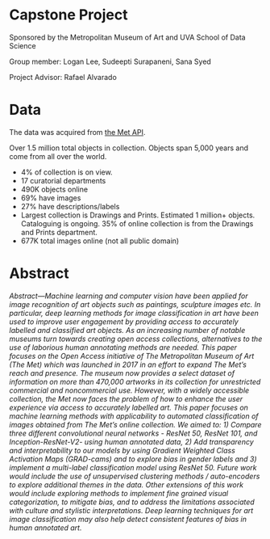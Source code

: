 # Capstone Project
Sponsored by the Metropolitan Museum of Art and UVA School of Data Science

Group member: Logan Lee, Sudeepti Surapaneni, Sana Syed

Project Advisor: Rafael Alvarado

# Data
The data was acquired from [the Met API](https://metmuseum.github.io/). 

Over 1.5 million total objects in collection. Objects span 5,000 years and come from all over the
world.
- 4% of collection is on view.
- 17 curatorial departments
- 490K objects online
- 69% have images
- 27% have descriptions/labels
- Largest collection is Drawings and Prints. Estimated 1 million+ objects. Cataloguing is ongoing. 35% of online collection is from the Drawings and Prints department.
- 677K total images online (not all public domain)

# Abstract

*Abstract—Machine learning and computer vision have been
applied for image recognition of art objects such as paintings,
sculpture images etc. In particular, deep learning methods for
image classification in art have been used to improve user engagement
by providing access to accurately labelled and classified
art objects. As an increasing number of notable museums turn
towards creating open access collections, alternatives to the use
of laborious human annotating methods are needed. This paper
focuses on the Open Access initiative of The Metropolitan Museum
of Art (The Met) which was launched in 2017 in an effort to
expand The Met’s reach and presence. The museum now provides
a select dataset of information on more than 470,000 artworks
in its collection for unrestricted commercial and noncommercial
use. However, with a widely accessible collection, the Met now
faces the problem of how to enhance the user experience via
access to accurately labelled art. This paper focuses on machine
learning methods with applicability to automated classification
of images obtained from The Met’s online collection. We aimed
to: 1) Compare three different convolutional neural networks -
ResNet 50, ResNet 101, and Inception-ResNet-V2- using human
annotated data, 2) Add transparency and interpretability to
our models by using Gradient Weighted Class Activation Maps
(GRAD-cams) and to explore bias in gender labels and 3)
implement a multi-label classification model using ResNet 50.
Future work would include the use of unsupervised clustering
methods / auto-encoders to explore additional themes in the data.
Other extensions of this work would include exploring methods
to implement fine grained visual categorization, to mitigate
bias, and to address the limitations associated with culture and
stylistic interpretations. Deep learning techniques for art image
classification may also help detect consistent features of bias in
human annotated art.*
